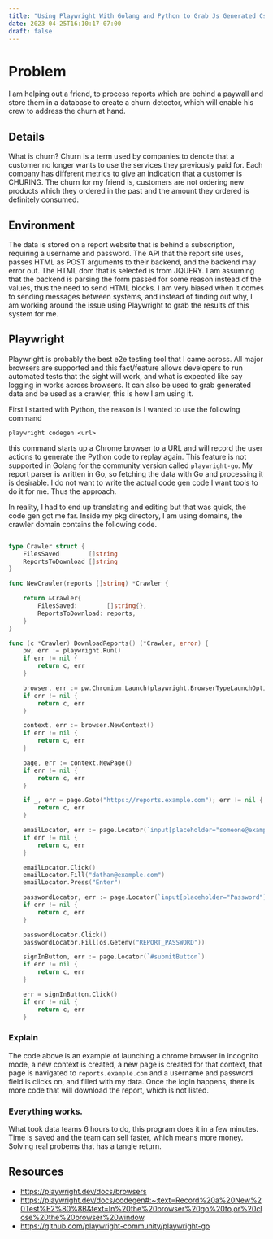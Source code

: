 ```yaml
---
title: "Using Playwright With Golang and Python to Grab Js Generated Csv"
date: 2023-04-25T16:10:17-07:00
draft: false
---
```

# Problem

I am helping out a friend, to process reports which are behind a paywall and store them in a database to create a churn detector, which will enable his crew to address the churn at hand.


## Details

What is churn? Churn is a term used by companies to denote that a customer no longer wants to use the services they previously paid for. Each company has different metrics to give an indication that a customer is CHURING. The churn for my friend is, customers are not ordering new products which they ordered in the past and the amount they ordered is definitely consumed.

## Environment

The data is stored on a report website that is behind a subscription, requiring a username and password. The API that the report site uses, passes HTML as POST arguments to their backend, and the backend may error out. The HTML dom that is selected is from JQUERY. I am assuming that the backend is parsing the form passed for some reason instead of the values, thus the need to send HTML blocks. I am very biased when it comes to sending messages between systems, and instead of finding out why, I am working around the issue using Playwright to grab the results of this system for me.

## Playwright 

Playwright is probably the best e2e testing tool that I came across. All major browsers are supported and this fact/feature allows developers to run automated tests that the sight will work, and what is expected like say logging in works across browsers. It can also be used to grab generated data and be used as a crawler, this is how I am using it.

First I started with Python, the reason is I wanted to use the following command 

`playwright codegen <url>`

this command starts up a Chrome browser to a URL and will record the user actions to generate the Python code to replay again. This feature is not supported in Golang for the community version called `playwright-go`. My report parser is written in Go, so fetching the data with Go and processing it is desirable. I do not want to write the actual code gen code I want tools to do it for me. Thus the approach.


In reality, I had to end up translating and editing but that was quick, the code gen got me far. Inside my pkg directory, I am using domains, the crawler domain contains the following code.

```go

type Crawler struct {
	FilesSaved        []string
	ReportsToDownload []string
}

func NewCrawler(reports []string) *Crawler {

	return &Crawler{
		FilesSaved:        []string{},
		ReportsToDownload: reports,
	}
}

func (c *Crawler) DownloadReports() (*Crawler, error) {
	pw, err := playwright.Run()
	if err != nil {
		return c, err
	}

	browser, err := pw.Chromium.Launch(playwright.BrowserTypeLaunchOptions{Headless: playwright.Bool(false), Channel: playwright.String("chrome")})
	if err != nil {
		return c, err
	}

	context, err := browser.NewContext()
	if err != nil {
		return c, err
	}

	page, err := context.NewPage()
	if err != nil {
		return c, err
	}

	if _, err = page.Goto("https://reports.example.com"); err != nil {
		return c, err
	}

	emailLocator, err := page.Locator(`input[placeholder="someone@example.com"]`)
	if err != nil {
		return c, err
	}

	emailLocator.Click()
	emailLocator.Fill("dathan@example.com")
	emailLocator.Press("Enter")

	passwordLocator, err := page.Locator(`input[placeholder="Password"]`)
	if err != nil {
		return c, err
	}

	passwordLocator.Click()
	passwordLocator.Fill(os.Getenv("REPORT_PASSWORD"))

	signInButton, err := page.Locator(`#submitButton`)
	if err != nil {
		return c, err
	}

	err = signInButton.Click()
	if err != nil {
		return c, err
	}


```



### Explain

The code above is an example of launching a chrome browser in incognito mode, a new context is created, a new page is created for that context, that page is navigated to `reports.example.com` and a username and password field is clicks on, and filled with my data. Once the login happens, there is more code that will download the report, which is not listed.


### Everything works.

What took data teams 6 hours to do, this program does it in a few minutes. Time is saved and the team can sell faster, which means more money. Solving real probems that has a tangle return.


## Resources

- https://playwright.dev/docs/browsers
- https://playwright.dev/docs/codegen#:~:text=Record%20a%20New%20Test%E2%80%8B&text=In%20the%20browser%20go%20to,or%20close%20the%20browser%20window.
- https://github.com/playwright-community/playwright-go



